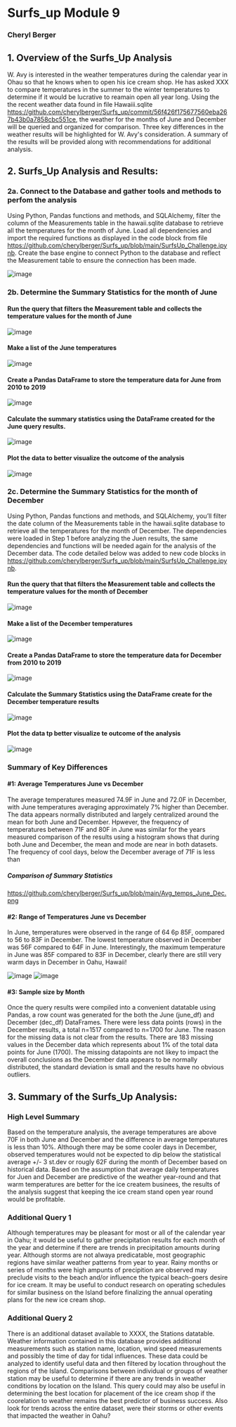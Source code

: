 # Surfs_up      Module 9

### Cheryl Berger

## 1.	Overview of the Surfs_Up Analysis
W. Avy is interested in the weather temperatures during the calendar year in Ohau so that he knows when to open his ice cream shop.  He has asked XXX to compare temperatures in the summer to the winter temperatures to determine if it would be lucrative to reamain open all year long.  Using the the recent weather data found in file Hawaiii.sqlite https://github.com/cherylberger/Surfs_up/commit/56f426f175677560eba267b43b0a7858cbc551ce, the weather for the months of June and December will be queried and organized for comparison.  Three key differences in the weather results will be highlighted for W. Avy's consideration.  A summary of the results will be provided along with recommendations for additional analysis. 

## 2.	Surfs_Up Analysis and Results: 

### 2a. Connect to the Database and gather tools and methods to perfom the analysis
        
Using Python, Pandas functions and methods, and SQLAlchemy, filter the column of the Measurements table in the hawaii.sqlite database to retrieve all the temperatures           for the month of June. Load all dependencies and import the required functions as displayed in the code block from file https://github.com/cherylberger/Surfs_up/blob/main/SurfsUp_Challenge.ipynb. Create the base engine to connect Python to the database and reflect the Measurement table to ensure the connection has been made. 

![image](https://user-images.githubusercontent.com/94234511/151652230-b1577202-8252-457b-a806-072910b02c20.png)

### 2b. Determine the Summary Statistics for the month of June

#### Run the query that filters the Measurement table and collects the temperature values for the month of June
![image](https://user-images.githubusercontent.com/94234511/151652256-41935932-67c9-458a-bf64-c474fe491d08.png)

#### Make a list of the June temperatures
![image](https://user-images.githubusercontent.com/94234511/151652299-e988d0ea-1b1d-4dbb-8432-4d4a59a45d14.png)

#### Create a Pandas DataFrame to store the temperature data for June from 2010 to 2019
![image](https://user-images.githubusercontent.com/94234511/151688984-512ade21-983a-4cfb-bdbc-30bd06c6a449.png)

#### Calculate the summary statistics using the DataFrame created for the June query results. 
![image](https://user-images.githubusercontent.com/94234511/151652333-23eb4565-6cf0-453f-8c5b-5bbb1a45c705.png)

#### Plot the data to better visualize the outcome of the analysis
![image](https://user-images.githubusercontent.com/94234511/151652344-a9ce6448-a123-4b5e-b47b-3a0f513b23f0.png)


### 2c. Determine the Summary Statistics for the month of December

Using Python, Pandas functions and methods, and SQLAlchemy, you’ll filter the date column of the Measurements table in the hawaii.sqlite database to retrieve all the             temperatures for the month of December. The dependencies were loaded in Step 1 before analyzing the Juen results, the same dependencies and functions will be needed             again for the analysis of the December data.  The code detailed below was added to new code blocks in                         https://github.com/cherylberger/Surfs_up/blob/main/SurfsUp_Challenge.ipynb.

#### Run the query that that filters the Measurement table and collects the temperature values for the month of December
![image](https://user-images.githubusercontent.com/94234511/151652520-f5bfac51-0f3a-415c-b444-e3e613138f1c.png)
     
 #### Make a list of the December temperatures
![image](https://user-images.githubusercontent.com/94234511/151652534-a59b8813-39ac-49de-be4c-f7b8f075d910.png)

 #### Create a Pandas DataFrame to store the temperature data for December from 2010 to 2019
 ![image](https://user-images.githubusercontent.com/94234511/151652547-4736bc2d-3f5b-461b-8c7d-33250efbc9af.png)

 #### Calculate the Summary Statistics using the DataFrame create for the December temperature results
 ![image](https://user-images.githubusercontent.com/94234511/151652569-b8300c0c-3e98-41fd-a8c9-0f0da55571cd.png)

 #### Plot the data tp better visualize te outcome of the analysis
 ![image](https://user-images.githubusercontent.com/94234511/151652583-e58972dd-f7fb-4dd4-9433-85fbe28161ff.png)

### Summary of Key Differences 

####    #1:  Average Temperatures June vs December

The average temperatures measured 74.9F in June and 72.0F in December, with June temperatures averaging approximately 7% higher than December. The data appears normally distributed and largely centralized around the mean for both June and December.  Hpwever, the frequency of temperatures between 71F and 80F in June was similar for the years measured comparison of the results using a histogram shows that during both June and December, the mean and mode are near in both datasets.  The frequency of cool days, below the December average of 71F is less than  

#####    Comparison of Summary Statistics
https://github.com/cherylberger/Surfs_up/blob/main/Avg_temps_June_Dec.png

####    #2:  Range of Temperatures June vs December
    
In June, temperatures were observed in the range of 64 6p 85F, oompared to 56 to 83F in December. The lowest temperature observed in December was 56F compared to 64F in June. Interestingly, the maximum temperature in June was 85F compared to 83F in December, clearly there are still very warm days in December in Oahu, Hawaii!  

![image](https://user-images.githubusercontent.com/94234511/151689826-a6943314-d586-4ffd-aa0d-d1001422c516.png)  ![image](https://user-images.githubusercontent.com/94234511/151689845-d20da4b9-1e9c-4dc8-b9c4-329c36577b1e.png)
 
####    #3:  Sample size by Month
    
Once the query results were compiled into a convenient datatable using Pandas, a row count was generated for the both the June (june_df) and December (dec_df) DataFrames.  There were less data points (rows) in the December results, a total n=1517 compared to n=1700 for June. The reason for the missing data is not clear from the results.  There are 183 missing values in the December data which represents about 1% of the total data points for June (1700).  The missing datapoints are not likey to impact the overall conclusions as the December data appears to be normally distributed, the standard deviation is small and the results have no obvious outliers.     


## 3.	Summary of the Surfs_Up Analysis: 

### High Level Summary
Based on the temperature analysis, the average temperatures are above 70F in both June and December and the difference in average temperatures is less than 10%.  Although there may be some cooler days in December, observed temperatures would not be expected to dip below the statistical average +/- 3 st.dev or rougly 62F during the month of December based on historical data.  Based on the assumption that average daily temperatures for Juen and December are predictive of the weather year-round and that warm temperatures are better for the ice createm businees, the results of the analysis suggest that keeping the ice cream stand open year round would be profitable.   
   
### Additional Query 1  
Although temperatures may be pleasant for most or all of the calendar year in Oahu; it would be useful to gather precipitation results for each month of the year and determine if there are trends in precipitation amounts during year.  Although storms are not alwaya predicatable, most geographic regions have similar weather patterns from year to year.  Rainy months or series of months were high ampunts of precipition are observed may preclude visits to the beach and/or influence the typical beach-goers desire for ice cream.  It may be useful to conduct research on operating schedules for similar business on the Island before finalizing the annual operating plans for the new ice cream shop.   

### Additional Query 2  
There is an additional dataset available to XXXX, the Stations datatable.  Weather information contained in this database provides additional measurements such as station name, location, wind speed measurements and possibly the time of day for tidal influences. These data could be analyzed to identify useful data and then filtered by location throughout the regions of the Island. Comparisons between individual or groups of weather station may be useful to determine if there are any trends in weather conditions by location on the Island.  This query could may also be useful in determining the best location for placement of the ice cream shop if the coorelation to weather remains the best predictor of business success. 
Also look for trends across the entire dataset, were their storms or other events that impacted the weather in Oahu? 

